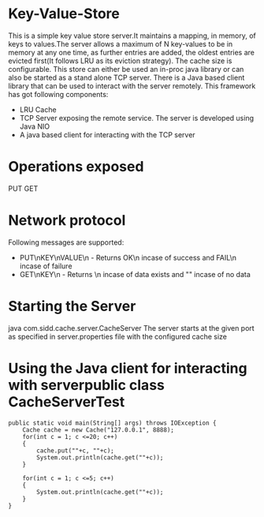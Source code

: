# Key-Value-Store
This is a simple key value store server.It maintains a mapping, in memory, of keys to values.The server allows a maximum of N key-values to be in memory at any one time, as further entries are added, the oldest entries are evicted first(It follows LRU as its eviction strategy). The cache size is configurable.
This store can either be used an in-proc java library or can also be started as a stand alone TCP server. There is a Java based client library that can be used to interact with the server remotely.
This framework has got following components:
* LRU Cache 
* TCP Server exposing the remote service. The server is developed using Java NIO
* A java based client for interacting with the TCP server

# Operations exposed
PUT <key> <value>
GET <key>
    
# Network protocol
Following messages are supported:
* PUT\nKEY\nVALUE\n - Returns OK\n incase of success and FAIL\n incase of failure
* GET\nKEY\n - Returns <VALUE>\n incase of data exists and "" incase of no data
  

# Starting the Server
java com.sidd.cache.server.CacheServer
The server starts at the given port as specified in server.properties file with the configured cache size

# Using the Java client for interacting with serverpublic class CacheServerTest 
    public static void main(String[] args) throws IOException {
        Cache cache = new Cache("127.0.0.1", 8888);
        for(int c = 1; c <=20; c++)
        {
            cache.put(""+c, ""+c);
            System.out.println(cache.get(""+c));
        }

        for(int c = 1; c <=5; c++)
        {
            System.out.println(cache.get(""+c));
        }
    }
